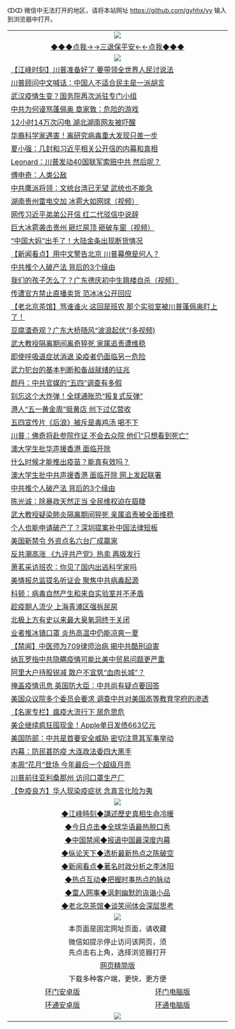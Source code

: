 ↀↀ 微信中无法打开的地区，请将本站网址 https://github.com/gyhhx/yy 输入到浏览器中打开。 

 <table>
  <tr>
    <td colspan="2" align=center><img src="https://github.com/gyhhx/image-upload/blob/master/3t%20(1).jpg"></td>
 </tr>
 <tr><td colspan="2" align="center"><a href="https://new.xsign.surf/?name=ogQuit&key=wuvfnsbmlgiqemgy&from=yy">◆◆◆点我→→三退保平安←←点我◆◆◆</a></td></tr>
  <tr>
    <td colspan="2" align=center><img src="https://cdn.jsdelivr.net/gh/gyoupiodf/im1/%E7%BD%91%E9%97%A8%E6%96%B0%E9%97%BB1.jpg"></td>
 </tr>

<tr><td colspan="2" align="left"><a href="https://img.xsurf.surf/?name=c1166855&key=wdcctzyyncblgvet&from=yy">【江峰时刻】川普准备好了 要带领全世界人民讨说法</a></td></tr>
<tr><td colspan="2" align="left"><a href="https://img.xsurf.surf/?name=c1166853&key=wdcctzyyncblgvet&from=yy">川普顾问中文喊话：中国人不适合民主是一派胡言</a></td></tr>
<tr><td colspan="2" align="left"><a href="https://img.xsurf.surf/?name=c1166902&key=wdcctzyyncblgvet&from=yy">武汉疫情生变？国务院再次派驻专门小组</a></td></tr>
<tr><td colspan="2" align="left"><a href="https://img.xsurf.surf/?name=c1166852&key=wdcctzyyncblgvet&from=yy">中共为何谩骂蓬佩奥 章家敦：危险的游戏</a></td></tr>
<tr><td colspan="2" align="left"><a href="https://img.xsurf.surf/?name=c1166862&key=wdcctzyyncblgvet&from=yy">12小时14万次闪电 湖北湖南网友被吓醒</a></td></tr>
<tr><td colspan="2" align="left"><a href="https://img.xsurf.surf/?name=c1166908&key=wdcctzyyncblgvet&from=yy">华裔科学家遇害！离研究病毒重大发现只差一步</a></td></tr>
<tr><td colspan="2" align="left"><a href="https://img.xsurf.surf/?name=c1166916&key=wdcctzyyncblgvet&from=yy">夏小强：几封和习近平相关公开信的内幕和真相</a></td></tr>
<tr><td colspan="2" align="left"><a href="https://img.xsurf.surf/?name=c1166907&key=wdcctzyyncblgvet&from=yy">Leonard：川普发动40国联军索赔中共 然后呢？</a></td></tr>
<tr><td colspan="2" align="left"><a href="https://img.xsurf.surf/?name=c1166905&key=wdcctzyyncblgvet&from=yy">傅申奇：人类公敌</a></td></tr>
<tr><td colspan="2" align="left"><a href="https://img.xsurf.surf/?name=c1166904&key=wdcctzyyncblgvet&from=yy">中共鹰派将领：文统台湾已无望 武统也不能急</a></td></tr>
<tr><td colspan="2" align="left"><a href="https://img.xsurf.surf/?name=c1166901&key=wdcctzyyncblgvet&from=yy">湖南贵州雷电交加 冰雹大如网球（视频）</a></td></tr>
<tr><td colspan="2" align="left"><a href="https://img.xsurf.surf/?name=c1166895&key=wdcctzyyncblgvet&from=yy">网传习近平弟弟公开信 红二代驳信中说辞</a></td></tr>
<tr><td colspan="2" align="left"><a href="https://img.xsurf.surf/?name=c1166864&key=wdcctzyyncblgvet&from=yy">巨大冰雹袭击贵州  砸烂房顶  砸破车窗（视频）</a></td></tr>
<tr><td colspan="2" align="left"><a href="https://img.xsurf.surf/?name=c1166876&key=wdcctzyyncblgvet&from=yy">“中国大妈”出手了！大陆金条出现断货情况</a></td></tr>
<tr><td colspan="2" align="left"><a href="https://img.xsurf.surf/?name=c1166881&key=wdcctzyyncblgvet&from=yy">【新闻看点】用中文警告北京 川普幕僚是何人？</a></td></tr>
<tr><td colspan="2" align="left"><a href="https://img.xsurf.surf/?name=c1166882&key=wdcctzyyncblgvet&from=yy">中共推个人破产法 背后的3个缘由</a></td></tr>
<tr><td colspan="2" align="left"><a href="https://img.xsurf.surf/?name=c1166900&key=wdcctzyyncblgvet&from=yy">我们的孩子怎么了？广东德庆初中生跳楼自杀（视频）</a></td></tr>
<tr><td colspan="2" align="left"><a href="https://img.xsurf.surf/?name=c1166894&key=wdcctzyyncblgvet&from=yy">传遭官方禁止直播卖货 范冰冰公开回应</a></td></tr>
<tr><td colspan="2" align="left"><a href="https://img.xsurf.surf/?name=c1166918&key=wdcctzyyncblgvet&from=yy">【老北京茶馆】骂谁谁火 这回是班农 那个实验室被川普蓬佩奥盯上了！</a></td></tr>
<tr><td colspan="2" align="left"><a href="https://img.xsurf.surf/?name=c1166917&key=wdcctzyyncblgvet&from=yy">豆腐渣奇观？广东大桥随风“波浪起伏”(多视频)</a></td></tr>
<tr><td colspan="2" align="left"><a href="https://img.xsurf.surf/?name=c1166886&key=wdcctzyyncblgvet&from=yy">武大教授隔离期间离奇猝死 家属追责遭维稳</a></td></tr>
<tr><td colspan="2" align="left"><a href="https://img.xsurf.surf/?name=c1166861&key=wdcctzyyncblgvet&from=yy">即使呼吸道症状消退 染疫者仍面临另一危险</a></td></tr>
<tr><td colspan="2" align="left"><a href="https://img.xsurf.surf/?name=c1166934&key=wdcctzyyncblgvet&from=yy">武力犯台的基本判断和备战就绪的征兆</a></td></tr>
<tr><td colspan="2" align="left"><a href="https://img.xsurf.surf/?name=c1166884&key=wdcctzyyncblgvet&from=yy">颜丹：中共官媒的“五四”调查有多假</a></td></tr>
<tr><td colspan="2" align="left"><a href="https://img.xsurf.surf/?name=c1166873&key=wdcctzyyncblgvet&from=yy">别忘这个大炸弹！全球通胀恐“报复式反弹”</a></td></tr>
<tr><td colspan="2" align="left"><a href="https://img.xsurf.surf/?name=c1166883&key=wdcctzyyncblgvet&from=yy">港人“五一黄金周”挺黄店 创下过亿营收</a></td></tr>
<tr><td colspan="2" align="left"><a href="https://img.xsurf.surf/?name=c1166898&key=wdcctzyyncblgvet&from=yy">五四宣传片《后浪》被斥是毒鸡汤 喝不下</a></td></tr>
<tr><td colspan="2" align="left"><a href="https://img.xsurf.surf/?name=c1166891&key=wdcctzyyncblgvet&from=yy">川普：佛奇将赴参院作证 不会去众院 他们“只想看到死亡”</a></td></tr>
<tr><td colspan="2" align="left"><a href="https://img.xsurf.surf/?name=c1166940&key=wdcctzyyncblgvet&from=yy">澳大学生批华声援香港 面临开除</a></td></tr>
<tr><td colspan="2" align="left"><a href="https://img.xsurf.surf/?name=c1166887&key=wdcctzyyncblgvet&from=yy">什么时候才能推出疫苗？能真有效吗？</a></td></tr>
<tr><td colspan="2" align="left"><a href="https://img.xsurf.surf/?name=c1166877&key=wdcctzyyncblgvet&from=yy">澳大学生批中共声援香港 面临开除 网上发起联署</a></td></tr>
<tr><td colspan="2" align="left"><a href="https://img.xsurf.surf/?name=c1166911&key=wdcctzyyncblgvet&from=yy">中共推个人破产法 背后的3个缘由</a></td></tr>
<tr><td colspan="2" align="left"><a href="https://img.xsurf.surf/?name=c1166906&key=wdcctzyyncblgvet&from=yy">陈光诚：除暴政天然正当 全民维权迫在眉睫</a></td></tr>
<tr><td colspan="2" align="left"><a href="https://img.xsurf.surf/?name=c1166938&key=wdcctzyyncblgvet&from=yy">武大教授疑染肺炎隔离期间猝死 亲属追责被全面维稳</a></td></tr>
<tr><td colspan="2" align="left"><a href="https://img.xsurf.surf/?name=c1166878&key=wdcctzyyncblgvet&from=yy">个人也能申请破产了？深圳提案补中国法律短板</a></td></tr>
<tr><td colspan="2" align="left"><a href="https://img.xsurf.surf/?name=c1166893&key=wdcctzyyncblgvet&from=yy">美国新禁令 外资点名六台厂成赢家</a></td></tr>
<tr><td colspan="2" align="left"><a href="https://img.xsurf.surf/?name=c1166897&key=wdcctzyyncblgvet&from=yy">反共潮高涨 《九评共产党》热卖 再版发行</a></td></tr>
<tr><td colspan="2" align="left"><a href="https://img.xsurf.surf/?name=c1166913&key=wdcctzyyncblgvet&from=yy">萧茗采访班农：你见了国内出逃科学家吗</a></td></tr>
<tr><td colspan="2" align="left"><a href="https://img.xsurf.surf/?name=c1166896&key=wdcctzyyncblgvet&from=yy">美情报总监提名听证会 聚焦中共病毒起源</a></td></tr>
<tr><td colspan="2" align="left"><a href="https://img.xsurf.surf/?name=c1166914&key=wdcctzyyncblgvet&from=yy">科顿：病毒自然产生和来自实验室并不矛盾</a></td></tr>
<tr><td colspan="2" align="left"><a href="https://img.xsurf.surf/?name=c1166854&key=wdcctzyyncblgvet&from=yy">趁疫期人流少 上海青浦区强拆民房</a></td></tr>
<tr><td colspan="2" align="left"><a href="https://img.xsurf.surf/?name=c1166922&key=wdcctzyyncblgvet&from=yy">北极上方有史以来最大臭氧洞终于关闭</a></td></tr>
<tr><td colspan="2" align="left"><a href="https://img.xsurf.surf/?name=c1166889&key=wdcctzyyncblgvet&from=yy">业者推冰镇口罩 炎热高温中仍能凉爽一夏</a></td></tr>
<tr><td colspan="2" align="left"><a href="https://img.xsurf.surf/?name=c1166903&key=wdcctzyyncblgvet&from=yy">【禁闻】中医师为709律师治病 揭中共酷刑迫害</a></td></tr>
<tr><td colspan="2" align="left"><a href="https://img.xsurf.surf/?name=c1166937&key=wdcctzyyncblgvet&from=yy">纳瓦罗指中共隐瞒疫情可能比美中贸易问题更严重</a></td></tr>
<tr><td colspan="2" align="left"><a href="https://img.xsurf.surf/?name=c1166870&key=wdcctzyyncblgvet&from=yy">阿里大户持股锐减 散户不宜筑“血肉长城”？</a></td></tr>
<tr><td colspan="2" align="left"><a href="https://img.xsurf.surf/?name=c1166939&key=wdcctzyyncblgvet&from=yy">掩盖疫情讯息 英国防大臣︰中共尚有疑点要回答</a></td></tr>
<tr><td colspan="2" align="left"><a href="https://img.xsurf.surf/?name=c1166885&key=wdcctzyyncblgvet&from=yy">美国众议院多个委员会要求 调查中共对美国高等教育学府的渗透</a></td></tr>
<tr><td colspan="2" align="left"><a href="https://img.xsurf.surf/?name=c1166915&key=wdcctzyyncblgvet&from=yy">【名家专栏】瘟疫大流行下 居危思危</a></td></tr>
<tr><td colspan="2" align="left"><a href="https://img.xsurf.surf/?name=c1166875&key=wdcctzyyncblgvet&from=yy">美企继续疯狂囤现金！Apple单日发债663亿元</a></td></tr>
<tr><td colspan="2" align="left"><a href="https://img.xsurf.surf/?name=c1166930&key=wdcctzyyncblgvet&from=yy">美国防部：中共是首要安全威胁 密切注意其军事举动</a></td></tr>
<tr><td colspan="2" align="left"><a href="https://img.xsurf.surf/?name=c1166909&key=wdcctzyyncblgvet&from=yy">内幕：防民甚防疫 大连政法委四大黑手</a></td></tr>
<tr><td colspan="2" align="left"><a href="https://img.xsurf.surf/?name=c1166920&key=wdcctzyyncblgvet&from=yy">本周“花月”登场 今年最后一个超级月亮</a></td></tr>
<tr><td colspan="2" align="left"><a href="https://img.xsurf.surf/?name=c1166899&key=wdcctzyyncblgvet&from=yy">川普前往亚利桑那州 访问口罩生产厂</a></td></tr>
<tr><td colspan="2" align="left"><a href="https://img.xsurf.surf/?name=c1166860&key=wdcctzyyncblgvet&from=yy">【免疫良方】华人现染疫症状 念真言化险为夷</a></td></tr>


 <tr>
   <td colspan="2" align=center><img src="https://cdn.jsdelivr.net/gh/gyoupiodf/im1/jf-1.jpg"></td>
  </tr>
   <tr>
   <td colspan="2" align=center> 
<a href="https://new.xsign.surf/oo.aspx?name=c922850&key=wuvfnsbmlgiqemgy&from=yy&tag=9877">◆江峰時刻◆講述歷史真相生命冷暖</a><br/>
    </td>
  </tr>
   <tr>
   <td colspan="2" align=center> 
<a href="https://new.xsign.surf/oo.aspx?name=c816850&key=wuvfnsbmlgiqemgy&from=yy&tag=9877">◆今日点击◆全球华语最热脱口秀</a><br/>
    </td>
  </tr>
  <tr>
  <td colspan="2" align=center>
<a href="https://new.xsign.surf/oo.aspx?name=c816860&key=wuvfnsbmlgiqemgy&from=yy&tag=99733110">◆中国禁闻◆报道中国最深度内幕</a><br/>
   </tr>
  <tr>
     <td colspan="2" align=center>
<a href="https://new.xsign.surf/oo.aspx?name=c816855&key=wuvfnsbmlgiqemgy&from=yy&tag=997110">◆纵论天下◆透析最新热点之陈破空</a><br/>
   </tr>
   <tr>
      <td colspan="2" align=center>
<a href="https://new.xsign.surf/oo.aspx?name=c838308&key=wuvfnsbmlgiqemgy&from=yy&tag=9973110">◆新闻看点◆著名时政分析之李沐阳</a><br/>
   </tr>
   <tr>
     <td colspan="2" align=center>
<a href="https://new.xsign.surf/oo.aspx?name=c816852&key=wuvfnsbmlgiqemgy&from=yy&tag=9733110">◆热点互动◆把握时事热点的脉动</a><br/>
   </tr>
   <tr>
      <td colspan="2" align=center>
<a href="https://new.xsign.surf/oo.aspx?name=c816694&key=wuvfnsbmlgiqemgy&from=yy&tag=93310">◆雷人网事◆讽刺幽默的诙谐小品</a><br/>
   </tr>
   <tr>
    <td colspan="2" align=center>
<a href="https://new.xsign.surf/oo.aspx?name=c816650&key=wuvfnsbmlgiqemgy&from=yy&tag=9973110">◆老北京茶馆◆谈笑间体会深层思考</a><br/>
   </tr>
<tr>
    <td colspan="2" align="center"><img src="https://cdn.jsdelivr.net/gh/opipe/up/oGate65.jpg"/></td>
  </tr>
  <tr>
    <td colspan="2" align="center">本页面是固定网址页面，请收藏</td>
  <tr>
  <tr>
    <td colspan="2" align="center">微信如提示停止访问该网页，须<br/>先点击右上角，选择浏览器打开</td>
  <tr>
  <tr>
    <td colspan="2" align="center"><a href="https://gitcdn.xyz/cdn/otiny/up/master/show004.htm">网页精简版</a></td>
  </tr>
  <tr>
    <td colspan="2" align="center">下载多种客户端，更快，更方便</td>
  <tr>
  <tr>
    <td align="center"><a href="https://cdn.jsdelivr.net/gh/opipe/up/oGatea.apk">环门安卓版</a></td>
    <td align="center"><a href="https://cdn.jsdelivr.net/gh/opipe/up/oGate.zip">环门电脑版</a></td>
  </tr>
  <tr>
    <td align="center"><a href="https://cdn.jsdelivr.net/gh/opipe/up/oPipe.apk">环通安卓版</a></td>
    <td align="center"><a href="https://raw.githubusercontent.com/opipe/up/master/oPipe.zip">环通电脑版</a></td>
  </tr>
  <tr>
    <td colspan="2" align="center"><img src="https://cdn.jsdelivr.net/gh/opipe/up/oGate640.jpg"/></td>
  </tr>

</table>


